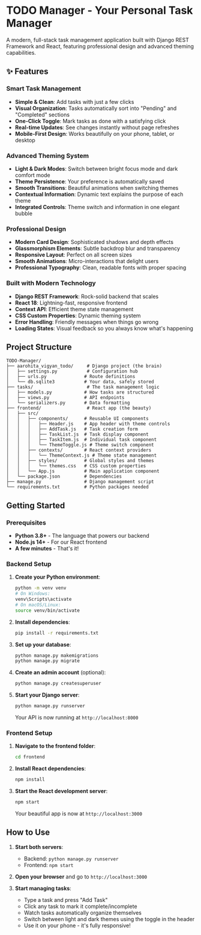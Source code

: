 # TODO Manager - Your Personal Task Manager

A modern, full-stack task management application built with Django REST Framework and React, featuring professional design and advanced theming capabilities.


## ✨ Features

### **Smart Task Management**
- **Simple & Clean**: Add tasks with just a few clicks
- **Visual Organization**: Tasks automatically sort into "Pending" and "Completed" sections
- **One-Click Toggle**: Mark tasks as done with a satisfying click
- **Real-time Updates**: See changes instantly without page refreshes
- **Mobile-First Design**: Works beautifully on your phone, tablet, or desktop

### **Advanced Theming System**
- **Light & Dark Modes**: Switch between bright focus mode and dark comfort mode
- **Theme Persistence**: Your preference is automatically saved
- **Smooth Transitions**: Beautiful animations when switching themes
- **Contextual Information**: Dynamic text explains the purpose of each theme
- **Integrated Controls**: Theme switch and information in one elegant bubble

### **Professional Design**
- **Modern Card Design**: Sophisticated shadows and depth effects
- **Glassmorphism Elements**: Subtle backdrop blur and transparency
- **Responsive Layout**: Perfect on all screen sizes
- **Smooth Animations**: Micro-interactions that delight users
- **Professional Typography**: Clean, readable fonts with proper spacing

### **Built with Modern Technology**
- **Django REST Framework**: Rock-solid backend that scales
- **React 18**: Lightning-fast, responsive frontend
- **Context API**: Efficient theme state management
- **CSS Custom Properties**: Dynamic theming system
- **Error Handling**: Friendly messages when things go wrong
- **Loading States**: Visual feedback so you always know what's happening

## **Project Structure**

```
TODO-Manager/
├── aarohita_vigyan_todo/     # Django project (the brain)
│   ├── settings.py           # Configuration hub
│   ├── urls.py              # Route definitions
│   └── db.sqlite3           # Your data, safely stored
├── tasks/                    # The task management logic
│   ├── models.py            # How tasks are structured
│   ├── views.py             # API endpoints
│   └── serializers.py       # Data formatting
├── frontend/                 # React app (the beauty)
│   ├── src/
│   │   ├── components/      # Reusable UI components
│   │   │   ├── Header.js    # App header with theme controls
│   │   │   ├── AddTask.js   # Task creation form
│   │   │   ├── TaskList.js  # Task display component
│   │   │   ├── TaskItem.js  # Individual task component
│   │   │   └── ThemeToggle.js # Theme switch component
│   │   ├── contexts/        # React context providers
│   │   │   └── ThemeContext.js # Theme state management
│   │   ├── styles/          # Global styles and themes
│   │   │   └── themes.css   # CSS custom properties
│   │   └── App.js           # Main application component
│   └── package.json         # Dependencies
├── manage.py                # Django management script
└── requirements.txt         # Python packages needed
```

## **Getting Started**

### **Prerequisites**
- **Python 3.8+** - The language that powers our backend
- **Node.js 14+** - For our React frontend
- **A few minutes** - That's it!

### **Backend Setup**

1. **Create your Python environment**:
   ```bash
   python -m venv venv
   # On Windows:
   venv\Scripts\activate
   # On macOS/Linux:
   source venv/bin/activate
   ```

2. **Install dependencies**:
   ```bash
   pip install -r requirements.txt
   ```

3. **Set up your database**:
   ```bash
   python manage.py makemigrations
   python manage.py migrate
   ```

4. **Create an admin account** (optional):
   ```bash
   python manage.py createsuperuser
   ```

5. **Start your Django server**:
   ```bash
   python manage.py runserver
   ```
   Your API is now running at `http://localhost:8000`

### **Frontend Setup**

1. **Navigate to the frontend folder**:
   ```bash
   cd frontend
   ```

2. **Install React dependencies**:
   ```bash
   npm install
   ```

3. **Start the React development server**:
   ```bash
   npm start
   ```
   Your beautiful app is now at `http://localhost:3000`

## **How to Use**

1. **Start both servers**:
   - Backend: `python manage.py runserver` 
   - Frontend: `npm start`

2. **Open your browser** and go to `http://localhost:3000`

3. **Start managing tasks**:
   - Type a task and press "Add Task"
   - Click any task to mark it complete/incomplete
   - Watch tasks automatically organize themselves
   - Switch between light and dark themes using the toggle in the header
   - Use it on your phone - it's fully responsive!


